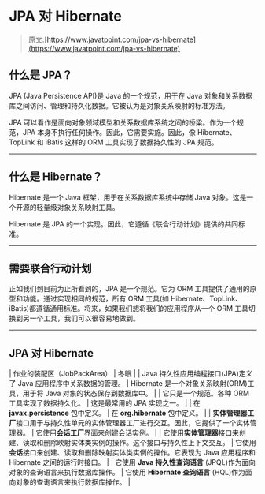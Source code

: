 # JPA 对 Hibernate

> 原文:[https://www.javatpoint.com/jpa-vs-hibernate](https://www.javatpoint.com/jpa-vs-hibernate)

## 什么是 JPA？

JPA (Java Persistence API)是 Java 的一个规范，用于在 Java 对象和关系数据库之间访问、管理和持久化数据。它被认为是对象关系映射的标准方法。

JPA 可以看作是面向对象领域模型和关系数据库系统之间的桥梁。作为一个规范，JPA 本身不执行任何操作。因此，它需要实施。因此，像 Hibernate、TopLink 和 iBatis 这样的 ORM 工具实现了数据持久性的 JPA 规范。

* * *

## 什么是 Hibernate？

Hibernate 是一个 Java 框架，用于在关系数据库系统中存储 Java 对象。这是一个开源的轻量级对象关系映射工具。

Hibernate 是 JPA 的一个实现。因此，它遵循《联合行动计划》提供的共同标准。

* * *

## 需要联合行动计划

正如我们到目前为止所看到的，JPA 是一个规范。它为 ORM 工具提供了通用的原型和功能。通过实现相同的规范，所有 ORM 工具(如 Hibernate、TopLink、iBatis)都遵循通用标准。将来，如果我们想将我们的应用程序从一个 ORM 工具切换到另一个工具，我们可以很容易地做到。

* * *

## JPA 对 Hibernate

| 作业的装配区（JobPackArea） | 冬眠 |
| Java 持久性应用编程接口(JPA)定义了 Java 应用程序中关系数据的管理。 | Hibernate 是一个对象关系映射(ORM)工具，用于将 Java 对象的状态保存到数据库中。 |
| 它只是一个规范。各种 ORM 工具实现了数据持久化。 | 这是最常用的 JPA 实现之一。 |
| 在 **javax.persistence** 包中定义。 | 在 **org.hibernate** 包中定义。 |
| **实体管理器工厂**接口用于与持久性单元的实体管理器工厂进行交互。因此，它提供了一个实体管理器。 | 它使用**会话工厂**界面来创建会话实例。 |
| 它使用**实体管理器**接口来创建、读取和删除映射实体类实例的操作。这个接口与持久性上下文交互。 | 它使用**会话**接口来创建、读取和删除映射实体类实例的操作。它表现为 Java 应用程序和 Hibernate 之间的运行时接口。 |
| 它使用 **Java 持久性查询语言** (JPQL)作为面向对象的查询语言来执行数据库操作。 | 它使用 **Hibernate 查询语言** (HQL)作为面向对象的查询语言来执行数据库操作。 |